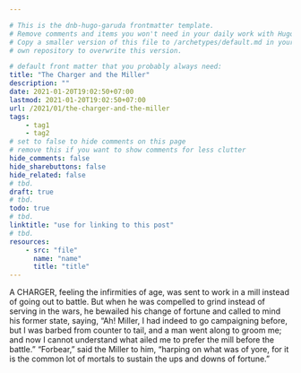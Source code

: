 ```yaml
---

# This is the dnb-hugo-garuda frontmatter template. 
# Remove comments and items you won't need in your daily work with Hugo.
# Copy a smaller version of this file to /archetypes/default.md in your
# own repository to overwrite this version.

# default front matter that you probably always need:
title: "The Charger and the Miller"
description: ""
date: 2021-01-20T19:02:50+07:00
lastmod: 2021-01-20T19:02:50+07:00
url: /2021/01/the-charger-and-the-miller
tags:
    - tag1
    - tag2
# set to false to hide comments on this page
# remove this if you want to show comments for less clutter
hide_comments: false
hide_sharebuttons: false
hide_related: false
# tbd.
draft: true
# tbd.
todo: true
# tbd.
linktitle: "use for linking to this post"
# tbd.
resources:
    - src: "file"
      name: "name"
      title: "title"
---
```

A CHARGER, feeling the infirmities of age, was sent to work in a mill instead of going out to battle. But when he was compelled to grind instead of serving in the wars, he bewailed his change of fortune and called to mind his former state, saying, “Ah! Miller, I had indeed to go campaigning before, but I was barbed from counter to tail, and a man went along to groom me; and now I cannot understand what ailed me to prefer the mill before the battle.” “Forbear,” said the Miller to him, “harping on what was of yore, for it is the common lot of mortals to sustain the ups and downs of fortune.”


